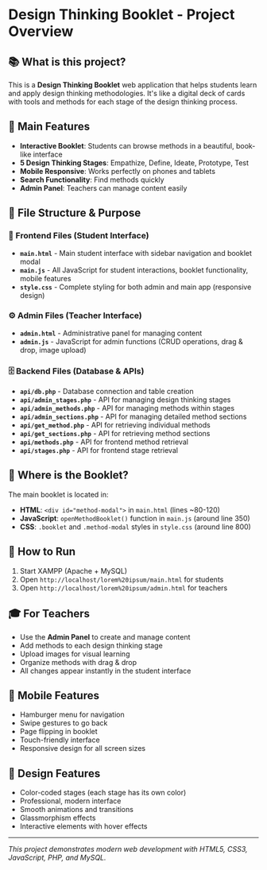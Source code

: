 # Design Thinking Booklet - Project Overview

## 📚 What is this project?
This is a **Design Thinking Booklet** web application that helps students learn and apply design thinking methodologies. It's like a digital deck of cards with tools and methods for each stage of the design thinking process.

## 🎯 Main Features
- **Interactive Booklet**: Students can browse methods in a beautiful, book-like interface
- **5 Design Thinking Stages**: Empathize, Define, Ideate, Prototype, Test
- **Mobile Responsive**: Works perfectly on phones and tablets
- **Search Functionality**: Find methods quickly
- **Admin Panel**: Teachers can manage content easily

## 📁 File Structure & Purpose

### 🎨 Frontend Files (Student Interface)
- **`main.html`** - Main student interface with sidebar navigation and booklet modal
- **`main.js`** - All JavaScript for student interactions, booklet functionality, mobile features
- **`style.css`** - Complete styling for both admin and main app (responsive design)

### ⚙️ Admin Files (Teacher Interface)
- **`admin.html`** - Administrative panel for managing content
- **`admin.js`** - JavaScript for admin functions (CRUD operations, drag & drop, image upload)

### 🗄️ Backend Files (Database & APIs)
- **`api/db.php`** - Database connection and table creation
- **`api/admin_stages.php`** - API for managing design thinking stages
- **`api/admin_methods.php`** - API for managing methods within stages
- **`api/admin_sections.php`** - API for managing detailed method sections
- **`api/get_method.php`** - API for retrieving individual methods
- **`api/get_sections.php`** - API for retrieving method sections
- **`api/methods.php`** - API for frontend method retrieval
- **`api/stages.php`** - API for frontend stage retrieval

## 🎪 Where is the Booklet?
The main booklet is located in:
- **HTML**: `<div id="method-modal">` in `main.html` (lines ~80-120)
- **JavaScript**: `openMethodBooklet()` function in `main.js` (around line 350)
- **CSS**: `.booklet` and `.method-modal` styles in `style.css` (around line 800)

## 🚀 How to Run
1. Start XAMPP (Apache + MySQL)
2. Open `http://localhost/lorem%20ipsum/main.html` for students
3. Open `http://localhost/lorem%20ipsum/admin.html` for teachers

## 🎓 For Teachers
- Use the **Admin Panel** to create and manage content
- Add methods to each design thinking stage
- Upload images for visual learning
- Organize methods with drag & drop
- All changes appear instantly in the student interface

## 📱 Mobile Features
- Hamburger menu for navigation
- Swipe gestures to go back
- Page flipping in booklet
- Touch-friendly interface
- Responsive design for all screen sizes

## 🎨 Design Features
- Color-coded stages (each stage has its own color)
- Professional, modern interface
- Smooth animations and transitions
- Glassmorphism effects
- Interactive elements with hover effects

---
*This project demonstrates modern web development with HTML5, CSS3, JavaScript, PHP, and MySQL.*
